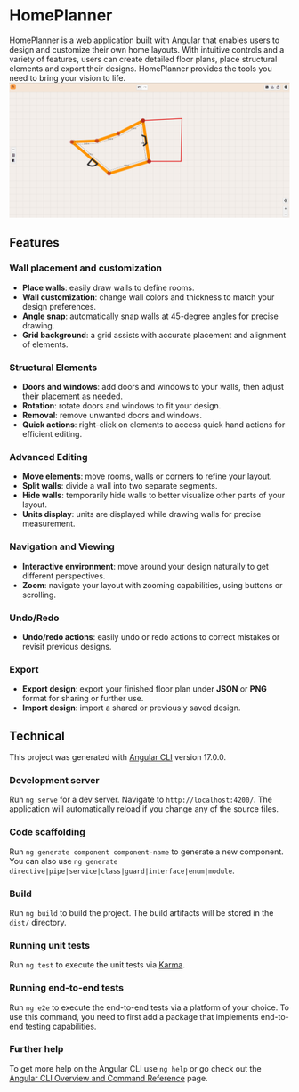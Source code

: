 # HomePlanner

HomePlanner is a web application built with Angular that enables users to design and customize their own home layouts. With intuitive controls and a variety of features, users can create detailed floor plans, place structural elements and export their designs. HomePlanner provides the tools you need to bring your vision to life.
![demo.png](demo.png)

## Features

### Wall placement and customization

- **Place walls**: easily draw walls to define rooms. 
- **Wall customization**: change wall colors and thickness to match your design preferences. 
- **Angle snap**: automatically snap walls at 45-degree angles for precise drawing. 
- **Grid background**: a grid assists with accurate placement and alignment of elements.

### Structural Elements

- **Doors and windows**: add doors and windows to your walls, then adjust their placement as needed. 
- **Rotation**: rotate doors and windows to fit your design. 
- **Removal**: remove unwanted doors and windows. 
- **Quick actions**: right-click on elements to access quick hand actions for efficient editing.

### Advanced Editing

- **Move elements**: move rooms, walls or corners to refine your layout. 
- **Split walls**: divide a wall into two separate segments.
- **Hide walls**: temporarily hide walls to better visualize other parts of your layout. 
- **Units display**: units are displayed while drawing walls for precise measurement.

### Navigation and Viewing

- **Interactive environment**: move around your design naturally to get different perspectives.
- **Zoom**: navigate your layout with zooming capabilities, using buttons or scrolling.

### Undo/Redo

- **Undo/redo actions**: easily undo or redo actions to correct mistakes or revisit previous designs.

### Export

- **Export design**: export your finished floor plan under **JSON** or **PNG** format for sharing or further use.
- **Import design**: import a shared or previously saved design.

## Technical

This project was generated with [Angular CLI](https://github.com/angular/angular-cli) version 17.0.0.

### Development server

Run `ng serve` for a dev server. Navigate to `http://localhost:4200/`. The application will automatically reload if you change any of the source files.

### Code scaffolding

Run `ng generate component component-name` to generate a new component. You can also use `ng generate directive|pipe|service|class|guard|interface|enum|module`.

### Build

Run `ng build` to build the project. The build artifacts will be stored in the `dist/` directory.

### Running unit tests

Run `ng test` to execute the unit tests via [Karma](https://karma-runner.github.io).

### Running end-to-end tests

Run `ng e2e` to execute the end-to-end tests via a platform of your choice. To use this command, you need to first add a package that implements end-to-end testing capabilities.

### Further help

To get more help on the Angular CLI use `ng help` or go check out the [Angular CLI Overview and Command Reference](https://angular.io/cli) page.
